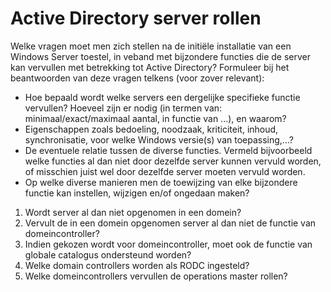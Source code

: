 # Active Directory server rollen

Welke vragen moet men zich stellen na de initiële installatie van een Windows
Server toestel, in veband met bijzondere functies die de server kan vervullen
met betrekking tot Active Directory? Formuleer bij het beantwoorden van deze
vragen telkens (voor zover relevant):
* Hoe bepaald wordt welke servers een dergelijke specifieke functie vervullen?
  Hoeveel zijn er nodig (in termen van: minimaal/exact/maximaal aantal, in
  functie van ...), en waarom?
* Eigenschappen zoals bedoeling, noodzaak, kriticiteit, inhoud, synchronisatie,
  voor welke Windows versie(s) van toepassing,...?
* De eventuele relatie tussen de diverse functies. Vermeld bijvoorbeeld welke
  functies al dan niet door dezelfde server kunnen vervuld worden, of misschien
  juist wel door dezelfde server moeten vervuld worden.
* Op welke diverse manieren men de toewijzing van elke bijzondere functie kan
  instellen, wijzigen en/of ongedaan maken?

1. Wordt server al dan niet opgenomen in een domein?
2. Vervult de in een domein opgenomen server al dan niet de functie van
  domeincontroller?
3. Indien gekozen wordt voor domeincontroller, moet ook de functie van globale
  catalogus ondersteund worden?
4. Welke domain controllers worden als RODC ingesteld?
5. Welke domeincontrollers vervullen de operations master rollen?
